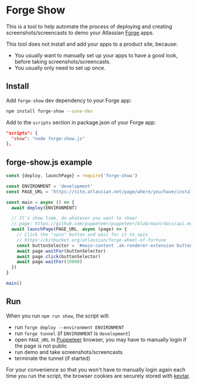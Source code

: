 # Forge Show

This is a tool to help automate the process of deploying and creating
screenshots/screencasts to demo your
Atlassian [Forge](https://developer.atlassian.com/platform/forge/) apps.

This tool does not install and add your apps to a product site, because:
* You usually want to manually set up your apps to have a good look,
  before taking screenshots/screencasts.
* You usually only need to set up once.

## Install

Add `forge-show` dev dependency to your Forge app:

```bash
npm install forge-show --save-dev
```

Add to the `scripts` section in package.json of your Forge app:

```json
"scripts": {
  "show": "node forge-show.js"
},
```

## forge-show.js example

```js
const {deploy, launchPage} = require('forge-show')

const ENVIRONMENT = 'development'
const PAGE_URL = 'https://site.atlassian.net/page/where/you/have/installed/the/app'

const main = async () => {
  await deploy(ENVIRONMENT)

  // It's show time, do whatever you want to show!
  // page: https://github.com/puppeteer/puppeteer/blob/main/docs/api.md
  await launchPage(PAGE_URL, async (page) => {
    // Click the "spin" button and wait for it to spin
    // https://bitbucket.org/atlassian/forge-wheel-of-fortune
    const buttonSelector = '#main-content .ak-renderer-extension button'
    await page.waitFor(buttonSelector)
    await page.click(buttonSelector)
    await page.waitFor(10000)
  })
}

main()
```

## Run

When you run `npm run show`, the script will:
* run `forge deploy --environment ENVIRONMENT`
* run `forge tunnel` (if `ENVIRONMENT` is `development`)
* open `PAGE_URL` in [Puppeteer](https://github.com/puppeteer/puppeteer) browser,
  you may have to manually login if the page is not public
* run demo and take screenshots/screencasts
* terminate the tunnel (if started)

For your convenience so that you won't have to manually login again each time
you run the script, the browser cookies are securely stored with
[keytar](https://github.com/atom/node-keytar).
